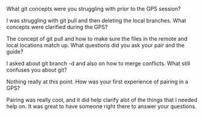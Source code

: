 What git concepts were you struggling with prior to the GPS session?

  I was struggling with git pull and then deleting the local branches.
What concepts were clarified during the GPS?

  The concept of git pull and how to make sure the files in the remote and local locations match up.
What questions did you ask your pair and the guide?

  I asked about git branch -d and also on how to merge conflicts.
What still confuses you about git?

  Nothing really at this point.
How was your first experience of pairing in a GPS?

  Pairing was really cool, and it did help clarify alot of the things that I needed help on. It was great to have someone right there to answer your questions.